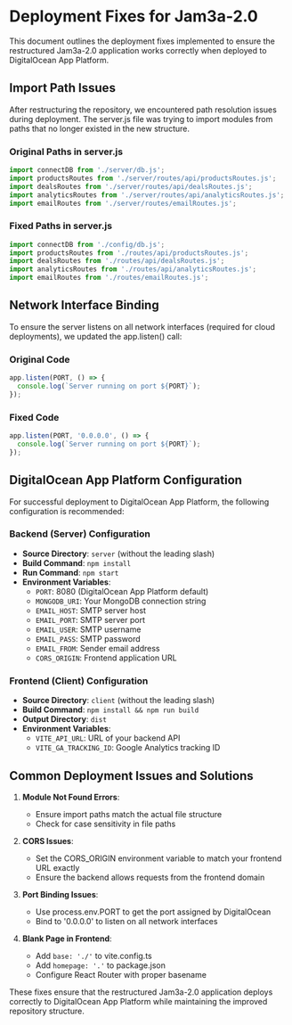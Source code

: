 # Deployment Fixes for Jam3a-2.0

This document outlines the deployment fixes implemented to ensure the restructured Jam3a-2.0 application works correctly when deployed to DigitalOcean App Platform.

## Import Path Issues

After restructuring the repository, we encountered path resolution issues during deployment. The server.js file was trying to import modules from paths that no longer existed in the new structure.

### Original Paths in server.js

```javascript
import connectDB from './server/db.js';
import productsRoutes from './server/routes/api/productsRoutes.js';
import dealsRoutes from './server/routes/api/dealsRoutes.js';
import analyticsRoutes from './server/routes/api/analyticsRoutes.js';
import emailRoutes from './server/routes/emailRoutes.js';
```

### Fixed Paths in server.js

```javascript
import connectDB from './config/db.js';
import productsRoutes from './routes/api/productsRoutes.js';
import dealsRoutes from './routes/api/dealsRoutes.js';
import analyticsRoutes from './routes/api/analyticsRoutes.js';
import emailRoutes from './routes/emailRoutes.js';
```

## Network Interface Binding

To ensure the server listens on all network interfaces (required for cloud deployments), we updated the app.listen() call:

### Original Code

```javascript
app.listen(PORT, () => {
  console.log(`Server running on port ${PORT}`);
});
```

### Fixed Code

```javascript
app.listen(PORT, '0.0.0.0', () => {
  console.log(`Server running on port ${PORT}`);
});
```

## DigitalOcean App Platform Configuration

For successful deployment to DigitalOcean App Platform, the following configuration is recommended:

### Backend (Server) Configuration

- **Source Directory**: `server` (without the leading slash)
- **Build Command**: `npm install`
- **Run Command**: `npm start`
- **Environment Variables**:
  - `PORT`: 8080 (DigitalOcean App Platform default)
  - `MONGODB_URI`: Your MongoDB connection string
  - `EMAIL_HOST`: SMTP server host
  - `EMAIL_PORT`: SMTP server port
  - `EMAIL_USER`: SMTP username
  - `EMAIL_PASS`: SMTP password
  - `EMAIL_FROM`: Sender email address
  - `CORS_ORIGIN`: Frontend application URL

### Frontend (Client) Configuration

- **Source Directory**: `client` (without the leading slash)
- **Build Command**: `npm install && npm run build`
- **Output Directory**: `dist`
- **Environment Variables**:
  - `VITE_API_URL`: URL of your backend API
  - `VITE_GA_TRACKING_ID`: Google Analytics tracking ID

## Common Deployment Issues and Solutions

1. **Module Not Found Errors**:
   - Ensure import paths match the actual file structure
   - Check for case sensitivity in file paths

2. **CORS Issues**:
   - Set the CORS_ORIGIN environment variable to match your frontend URL exactly
   - Ensure the backend allows requests from the frontend domain

3. **Port Binding Issues**:
   - Use process.env.PORT to get the port assigned by DigitalOcean
   - Bind to '0.0.0.0' to listen on all network interfaces

4. **Blank Page in Frontend**:
   - Add `base: './'` to vite.config.ts
   - Add `homepage: '.'` to package.json
   - Configure React Router with proper basename

These fixes ensure that the restructured Jam3a-2.0 application deploys correctly to DigitalOcean App Platform while maintaining the improved repository structure.
